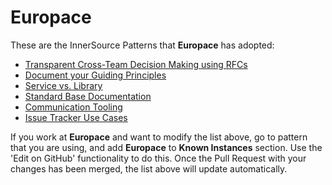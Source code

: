 # Europace

These are the InnerSource Patterns that **Europace** has adopted:

* [Transparent Cross-Team Decision Making using RFCs](../patterns/2-structured/transparent-cross-team-decision-making-using-rfcs.md)
* [Document your Guiding Principles](../patterns/2-structured/document-your-guiding-principles.md)
* [Service vs. Library](../patterns/2-structured/service-vs-library.md)
* [Standard Base Documentation](../patterns/2-structured/project-setup/base-documentation.md)
* [Communication Tooling](../patterns/2-structured/project-setup/communication-tooling.md)
* [Issue Tracker Use Cases](../patterns/2-structured/project-setup/issue-tracker.md)

If you work at **Europace** and want to modify the list above, go to pattern that you are using, and add **Europace** to **Known Instances** section.
Use the 'Edit on GitHub' functionality to do this.
Once the Pull Request with your changes has been merged, the list above will update automatically.
